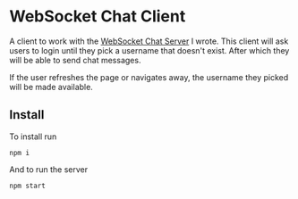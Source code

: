 # WebSocket Chat Client

A client to work with the [WebSocket Chat Server](https://github.com/gonzofish/ws-chat-server)
I wrote. This client will ask users to login until they pick
a username that doesn't exist. After which they will be able
to send chat messages.

If the user refreshes the page or navigates away, the username
they picked will be made available.

## Install

To install run

```shell
npm i
```

And to run the server

```shell
npm start
```